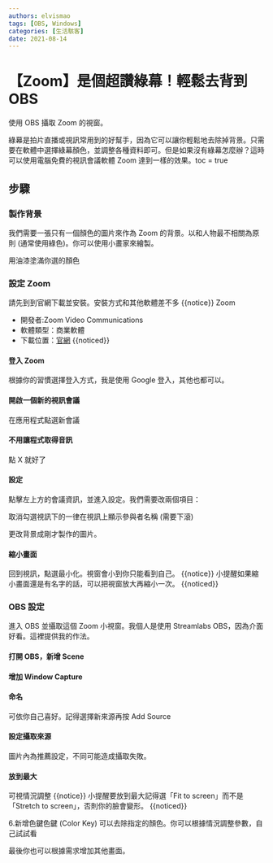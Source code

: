 ```yaml
---
authors: elvismao
tags: [OBS, Windows]
categories: [生活駭客]
date: 2021-08-14
---
```


# 【Zoom】是個超讚綠幕！輕鬆去背到 OBS

使用 OBS 攝取 Zoom 的視窗。

綠幕是拍片直播或視訊常用到的好幫手，因為它可以讓你輕鬆地去除掉背景。只需要在軟體中選擇綠幕顏色，並調整各種資料即可。但是如果沒有綠幕怎麼辦？這時可以使用電腦免費的視訊會議軟體 Zoom 達到一樣的效果。toc = true

## 步驟

### 製作背景

我們需要一張只有一個顏色的圖片來作為 Zoom 的背景。以和人物最不相關為原則 (通常使用綠色)。你可以使用小畫家來繪製。

用油漆塗滿你選的顏色

### 設定 Zoom

請先到到官網下載並安裝。安裝方式和其他軟體差不多 {{notice}} Zoom

- 開發者:Zoom Video Communications
- 軟體類型：商業軟體
- 下載位置：[官網](https://zoom.us/download) {{noticed}}

#### 登入 Zoom

根據你的習慣選擇登入方式，我是使用 Google 登入，其他也都可以。

#### 開啟一個新的視訊會議

在應用程式點選新會議

#### 不用讓程式取得音訊

點 X 就好了

#### 設定

點擊左上方的會議資訊，並進入設定。我們需要改兩個項目：

取消勾選視訊下的一律在視訊上顯示參與者名稱 (需要下滾)

更改背景成剛才製作的圖片。

#### 縮小畫面

回到視訊，點選最小化。視窗會小到你只能看到自己。 {{notice}} 小提醒如果縮小畫面還是有名字的話，可以把視窗放大再縮小一次。 {{noticed}}

### OBS 設定

進入 OBS 並攝取這個 Zoom 小視窗。我個人是使用 Streamlabs OBS，因為介面好看。這裡提供我的作法。

#### 打開 OBS，新增 Scene

#### 增加 Window Capture

#### 命名

可依你自己喜好。記得選擇新來源再按 Add Source

#### 設定攝取來源

圖片內為推薦設定，不同可能造成攝取失敗。

#### 放到最大

可視情況調整 {{notice}} 小提醒要放到最大記得選「Fit to screen」而不是「Stretch to screen」，否則你的臉會變形。 {{noticed}}

6.新增色鍵色鍵 (Color Key) 可以去除指定的顏色。你可以根據情況調整參數，自己試試看

最後你也可以根據需求增加其他畫面。
